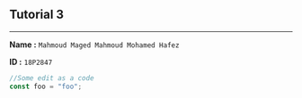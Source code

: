 ## Tutorial 3

---

**Name :** `Mahmoud Maged Mahmoud Mohamed Hafez`

**ID :** `18P2847`

```js
//Some edit as a code
const foo = "foo";
```
